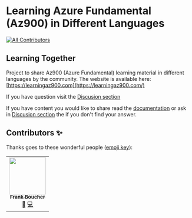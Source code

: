 # Learning Azure Fundamental (Az900) in Different Languages
<!-- ALL-CONTRIBUTORS-BADGE:START - Do not remove or modify this section -->
[![All Contributors](https://img.shields.io/badge/all_contributors-1-orange.svg?style=flat-square)](#contributors-)
<!-- ALL-CONTRIBUTORS-BADGE:END -->
## Learning Together

Project to share Az900 (Azure Fundamental) learning material in different languages by the community.
The website is available here: [https://learningaz900.com](https://learningaz900.com/)

If you have question visit the [Discusion section](https://github.com/FBoucher/learningaz900/discussions)

If you have content you would like to share read the [documentation](https://github.com/FBoucher/learningaz900/tree/main/docs) or ask in [Discusion section](https://github.com/FBoucher/learningaz900/discussions) the if you don't find your answer.


## Contributors ✨

Thanks goes to these wonderful people ([emoji key](https://allcontributors.org/docs/en/emoji-key)):

<!-- ALL-CONTRIBUTORS-LIST:START - Do not remove or modify this section -->
<!-- prettier-ignore-start -->
<!-- markdownlint-disable -->
<table>
  <tr>
    <td align="center"><a href="http://cloud5mins.com"><img src="https://avatars.githubusercontent.com/u/2404846?v=4?s=100" width="100px;" alt=""/><br /><sub><b>Frank Boucher</b></sub></a><br /><a href="#ideas-fboucher" title="Ideas, Planning, & Feedback">🤔</a> <a href="https://github.com/FBoucher/learningaz900/commits?author=fboucher" title="Code">💻</a></td>
</table>

<!-- markdownlint-restore -->
<!-- prettier-ignore-end -->

<!-- ALL-CONTRIBUTORS-LIST:END -->


